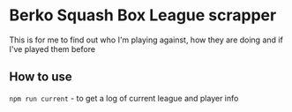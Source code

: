 # Berko Squash Box League scrapper

This is for me to find out who I'm playing against, how they are doing and if I've played them before

## How to use

`npm run current` - to get a log of current league and player info
